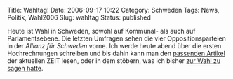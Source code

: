 Title: Wahltag!
Date: 2006-09-17 10:22
Category: Schweden
Tags: News, Politik, Wahl2006
Slug: wahltag
Status: published

Heute ist Wahl in Schweden, sowohl auf Kommunal- als auch auf
Parlamentsebene. Die letzten Umfragen sehen die vier Oppositionsparteien
in der *Allianz für Schweden* vorne. Ich werde heute abend über die
ersten Hochrechnungen schreiben und bis dahin kann man den [passenden
Artikel](http://www.zeit.de/2006/38/Schweden?page=all) der aktuellen
ZEIT lesen, oder in dem stöbern, was ich bisher [zur Wahl zu sagen
hatte](http://www.fiket.de/tag/wahl2006).

